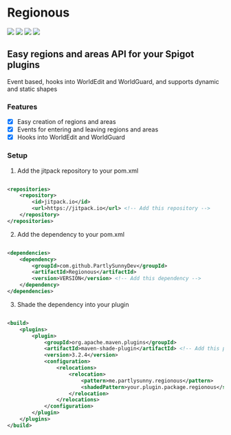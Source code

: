 # Regionous

[![](https://jitpack.io/v/PartlySunnyDev/Regionous.svg)](https://jitpack.io/#PartlySunnyDev/Regionous)
![](https://img.shields.io/github/languages/top/PartlySunnyDev/Regionous)
![](https://img.shields.io/github/v/release/PartlySunnyDev/Regionous)
![](https://img.shields.io/github/stars/PartlySunnyDev/Regionous?style=social)

## Easy regions and areas API for your Spigot plugins

Event based, hooks into WorldEdit and WorldGuard, and supports dynamic and static shapes

### Features

- [x] Easy creation of regions and areas
- [x] Events for entering and leaving regions and areas
- [x] Hooks into WorldEdit and WorldGuard

### Setup

1. Add the jitpack repository to your pom.xml

```xml

<repositories>
    <repository>
        <id>jitpack.io</id>
        <url>https://jitpack.io</url> <!-- Add this repository -->
    </repository>
</repositories>
```

2. Add the dependency to your pom.xml

```xml

<dependencies>
    <dependency>
        <groupId>com.github.PartlySunnyDev</groupId>
        <artifactId>Regionous</artifactId>
        <version>VERSION</version> <!-- Add this dependency -->
    </dependency>
</dependencies>
```

3. Shade the dependency into your plugin

```xml

<build>
    <plugins>
        <plugin>
            <groupId>org.apache.maven.plugins</groupId>
            <artifactId>maven-shade-plugin</artifactId> <!-- Add this plugin -->
            <version>3.2.4</version>
            <configuration>
                <relocations>
                    <relocation>
                        <pattern>me.partlysunny.regionous</pattern>
                        <shadedPattern>your.plugin.package.regionous</shadedPattern> <!-- Add this relocation -->
                    </relocation>
                </relocations>
            </configuration>
        </plugin>
    </plugins>
</build>
```